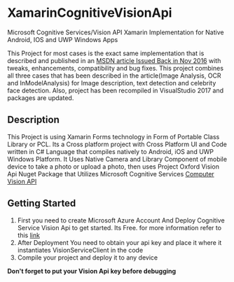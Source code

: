 # XamarinCognitiveVisionApi
Microsoft Cognitive Services/Vision API Xamarin Implementation for Native Android, IOS and UWP Windows Apps

This Project for most cases is the exact same implementation that is described and published in an [MSDN article Issued Back in Nov 2016](https://msdn.microsoft.com/en-us/magazine/mt788620.aspx) with tweaks, enhancements, compatibility and bug fixes. 
This project combines all three cases that has been described in the article(Image Analysis, OCR and InModelAnalysis) for Image description, text detection and celebrity face detection. Also, project has been recompiled in VisualStudio 2017 and packages are updated.

## Description
This Project is using Xamarin Forms technology in Form of Portable Class Library or PCL. Its a Cross platform project with Cross Platform UI and Code written in C# Language that compiles natively to Android, iOS and UWP Windows Platform. It Uses Native Camera and Library Component of mobile device to take a photo or upload a photo, then uses Project Oxford Vision Api Nuget Package that Utilizes Microsoft Cognitive Services [Computer Vision API](https://www.microsoft.com/cognitive-services/en-us/computer-vision-api)


## Getting Started
1. First you need to create Microsoft Azure Account And Deploy Cognitive Service Vision Api to get started. Its Free. for more information refer to this [link](https://www.microsoft.com/cognitive-services/en-us/computer-vision-api)
2. After Deployment You need to obtain your api key and place it where it instantiates VisionServiceClient in the code
3. Compile your project and deploy it to any device

**Don't forget to put your Vision Api key before debugging**
